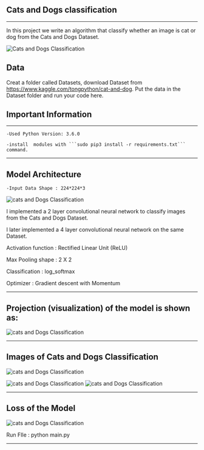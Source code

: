 ## Cats and Dogs classification
---------------------------------
In this project we write an algorithm that classify whether an image is cat or dog from the Cats and Dogs Dataset.


![Cats and Dogs Classification](catsandogs.jpg)

## Data

Creat a folder called Datasets, download Dataset from https://www.kaggle.com/tongpython/cat-and-dog. Put the data in the Dataset folder and run your code here.



## Important Information
----------------------------

    -Used Python Version: 3.6.0

    -install  modules with ```sudo pip3 install -r requirements.txt``` command.


   -----------------------------------------
## Model Architecture
    -Input Data Shape : 224*224*3
![cats and Dogs Classification](CatandDogs.png)  

I implemented a 2 layer convolutional neural network to classify images from the Cats and Dogs  Dataset.

I later implemented a 4 layer convolutional neural network on the same Dataset.

Activation function : Rectified Linear Unit (ReLU)

Max Pooling shape : 2 X 2

Classification : log_softmax

Optimizer : Gradient descent with Momentum

----------------------------------------------------
##  Projection (visualization) of the model is shown as:

![cats and Dogs Classification](Projection_Image.png)

-----------------------------------------------------------
## Images of Cats and Dogs Classification
![cats and Dogs Classification](Cat_and_Dog_Image1.png)

![cats and Dogs Classification](Cat-and_Dog_Image2.png)
![cats and Dogs Classification](predict_Image.png)

---------------------------------------------------------
## Loss of the Model
![cats and Dogs Classification](Loss_Image.png)


Run FIle : python main.py

--------------------------------------

